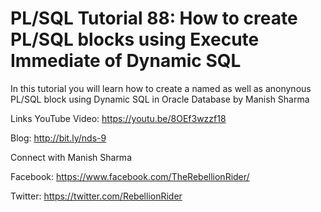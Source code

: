 # PL/SQL Tutorial 88: How to create PL/SQL blocks using Execute Immediate of Dynamic SQL

In this tutorial you will learn how to create a named as well as anonynous PL/SQL block using Dynamic SQL in Oracle Database by Manish Sharma

Links
YouTube Video: https://youtu.be/8OEf3wzzf18

Blog: http://bit.ly/nds-9


Connect with Manish Sharma

Facebook: https://www.facebook.com/TheRebellionRider/

Twitter: https://twitter.com/RebellionRider
